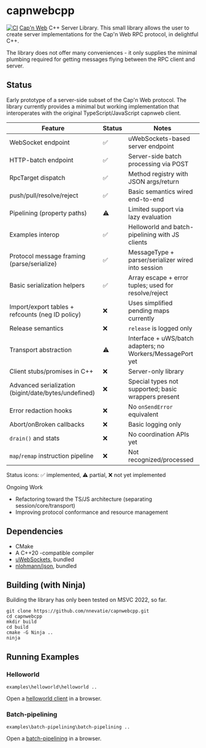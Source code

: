 # capnwebcpp
[![CI](https://github.com/nnevatie/capnwebcpp/actions/workflows/ci.yml/badge.svg?branch=main)](https://github.com/nnevatie/capnwebcpp/actions/workflows/ci.yml)
[Cap'n Web](https://github.com/cloudflare/capnweb) C++ Server Library. This small library allows the user to create server implementations for the Cap'n Web RPC protocol, in delightful C++.

The library does not offer many conveniences - it only supplies the minimal plumbing required for getting messages flying between the RPC client and server.

## Status

Early prototype of a server-side subset of the Cap'n Web protocol. The library currently provides a minimal but working implementation that interoperates with the original TypeScript/JavaScript capnweb client.

| Feature | Status | Notes |
| --- | --- | --- |
| WebSocket endpoint | ✅ | uWebSockets-based server endpoint |
| HTTP-batch endpoint | ✅ | Server-side batch processing via POST |
| RpcTarget dispatch | ✅ | Method registry with JSON args/return |
| push/pull/resolve/reject | ✅ | Basic semantics wired end-to-end |
| Pipelining (property paths) | ⚠️ | Limited support via lazy evaluation |
| Examples interop | ✅ | Helloworld and batch-pipelining with JS clients |
| Protocol message framing (parse/serialize) | ✅ | MessageType + parser/serializer wired into session |
| Basic serialization helpers | ✅ | Array escape + error tuples; used for resolve/reject |
| Import/export tables + refcounts (neg ID policy) | ❌ | Uses simplified pending maps currently |
| Release semantics | ❌ | `release` is logged only |
| Transport abstraction | ⚠️ | Interface + uWS/batch adapters; no Workers/MessagePort yet |
| Client stubs/promises in C++ | ❌ | Server-only library |
| Advanced serialization (bigint/date/bytes/undefined) | ❌ | Special types not supported; basic wrappers present |
| Error redaction hooks | ❌ | No `onSendError` equivalent |
| Abort/onBroken callbacks | ❌ | Basic logging only |
| `drain()` and stats | ❌ | No coordination APIs yet |
| `map`/`remap` instruction pipeline | ❌ | Not recognized/processed |

Status icons: ✅ implemented, ⚠️ partial, ❌ not yet implemented

Ongoing Work
- Refactoring toward the TS/JS architecture (separating session/core/transport)
- Improving protocol conformance and resource management

## Dependencies

* CMake
* A C++20 -compatible compiler
* [uWebSockets](https://github.com/uNetworking/uWebSockets), bundled
* [nlohmann/json](https://github.com/nlohmann/json), bundled

## Building (with Ninja)

Building the library has only been tested on MSVC 2022, so far.

```
git clone https://github.com/nnevatie/capnwebcpp.git
cd capnwebcpp
mkdir build
cd build
cmake -G Ninja ..
ninja
```

## Running Examples

### Helloworld
```
examples\helloworld\helloworld ..
```
Open a [helloworld client](http://localhost:8000/static/examples/helloworld/index.html) in a browser.

### Batch-pipelining
```
examples\batch-pipelining\batch-pipelining ..
```
Open a [batch-pipelining](http://localhost:8000/static/examples/batch-pipelining/index.html) in a browser.

